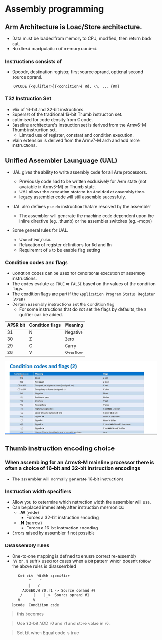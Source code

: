 # Assembly programming

## **Arm Architecture is Load/Store architecture.**

- Data must be loaded from memory to CPU, modified, then return back out.
- No direct manipulation of memory content.

### **Instructions consists of**

- Opcode, destination register, first source oprand, optional second source oprand.

```assembly
    OPCODE {<qulifier>}{<condition>} Rd, Rn, ... {Rm}
```

### **T32 Instruction Set**

- Mix of 16-bit and 32-bit instructions.
- Superset of the traditional 16-bit Thumb instruction set.
- optimised for code density from C code.
- Baseline architecture's instruction set is derived from the Armv6-M Thumb instruction set.
  - Limited use of register, constant and condition execution.
- Main extension is derived from the Armv7-M arch and add more instructions.

## Unified Assembler Launguage (UAL)

- UAL gives the ability to write assembly code for all Arm processors.
  - Previously code had to be written exclusively for Aem state (not avaliable in Armv8-M) or Thumb state.
  - UAL allows the execution state to be decided at assembly time.
  - legacy assembler code will still assemble sucessfully.

- UAL also defines `pseudo` instruction thatare resolved by the assembler
  - The assembler will generate the machine code dependent upon the inline directive (eg. .thumb) or the assembler switches (eg. -mcpu)

- Some general rules for UAL.
  - Use of `POP`,`PUSH`.
  - Relaxation of register definitions for Rd and Rn
  - Requiremnt of `S` to be enable flag setting

### Condition codes and flags

- Condtion codes can be used for conditional execution of assembly instructions.
- The codes evalute as `TRUE` or `FALSE` based on the values of the condition flags.
- The condition flags are part if the `Application Program Status Register (APSR)`
- Certain assembly instructions set the condition flag
  - For some instructions that do not set the flags by defaults, the `S` qulifier can be added.

APSR bit | Condition flags | Meaning
---------|-----------------|--------
31       | N               | Negative
30       | Z               | Zero
29       | C               | Carry
28       | V               | Overflow

![Condition_flags](Condition_flags.png)

## Thumb instruction encoding choice

### When assembling for an Armv8-M mainline processor there is often a choice of 16-bit and 32-bit instruction encodings

- The assembler will normally generate 16-bit instructions

### Instruction width specifiers

- Allow you to determine which nstruction width the assembler will use.
- Can be placed immediately after instruction mnemonics:
  - **.W** (wide)
    - Forces a 32-bit instruction encoding
  - **.N** (narrow)
    - Forces a 16-bit instruction encoding
- Errors raised by assembler if not possible

### Disassembly rules

- One-to-one mapping is defined to enusre correct re-assembly
- .W or .N suffix used for cases when a bit pattern which doesn't follow the above rules is disassembled

```flow
      Set bit  Width specifier  
           ^    ^
           |   /
        ADDSEQ.W r0,r1 -> Source oprand #2
       /     |    |_>  Source oprand #1
      V      V
   Opcode  Condition code
```

>this becomes

>Use 32-bit ADD r0 and r1 and store value in r0.

>Set bit when Equal code is true


